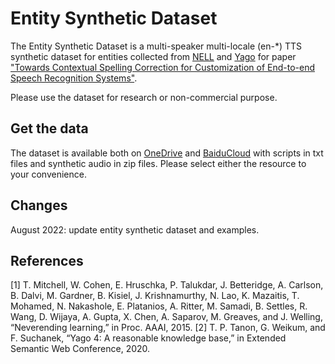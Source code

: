 # Entity Synthetic Dataset
The Entity Synthetic Dataset is a multi-speaker multi-locale (en-*) TTS synthetic dataset for entities collected from [NELL](http://rtw.ml.cmu.edu/rtw/resources) and [Yago](https://yago-knowledge.org/downloads/yago-4) for paper ["Towards Contextual Spelling Correction for Customization of End-to-end Speech Recognition Systems"](https://arxiv.org/abs/2203.00888).

Please use the dataset for research or non-commercial purpose.

## Get the data
The dataset is available both on [OneDrive](https://60wlz0-my.sharepoint.com/:f:/g/personal/shawn_60wlz0_onmicrosoft_com/EsV_zPmoilRNmT4_ZuJubPoBze48kzf01a7mDC2fSYZT0A?e=65lYv9) and [BaiduCloud](https://pan.baidu.com/s/1UajBs6zlzE2P9k0cqJQxSg?pwd=9d7m#list/path=%2F) with scripts in txt files and synthetic audio in zip files. Please select either the resource to your convenience.

## Changes
August 2022: update entity synthetic dataset and examples.

## References
[1] T. Mitchell, W. Cohen, E. Hruschka, P. Talukdar, J. Betteridge, A. Carlson, B. Dalvi, M. Gardner, B. Kisiel, J. Krishnamurthy, N. Lao, K. Mazaitis, T. Mohamed,
N. Nakashole, E. Platanios, A. Ritter, M. Samadi, B. Settles, R. Wang, D. Wijaya, A. Gupta, X. Chen, A. Saparov, M. Greaves, and J. Welling, “Neverending learning,” in
Proc. AAAI, 2015.
[2] T. P. Tanon, G. Weikum, and F. Suchanek, “Yago 4: A reasonable knowledge base,” in Extended Semantic Web Conference, 2020.
